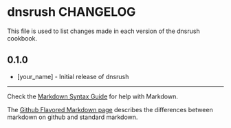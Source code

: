 dnsrush CHANGELOG
=================

This file is used to list changes made in each version of the dnsrush cookbook.

0.1.0
-----
- [your_name] - Initial release of dnsrush

- - -
Check the [Markdown Syntax Guide](http://daringfireball.net/projects/markdown/syntax) for help with Markdown.

The [Github Flavored Markdown page](http://github.github.com/github-flavored-markdown/) describes the differences between markdown on github and standard markdown.
